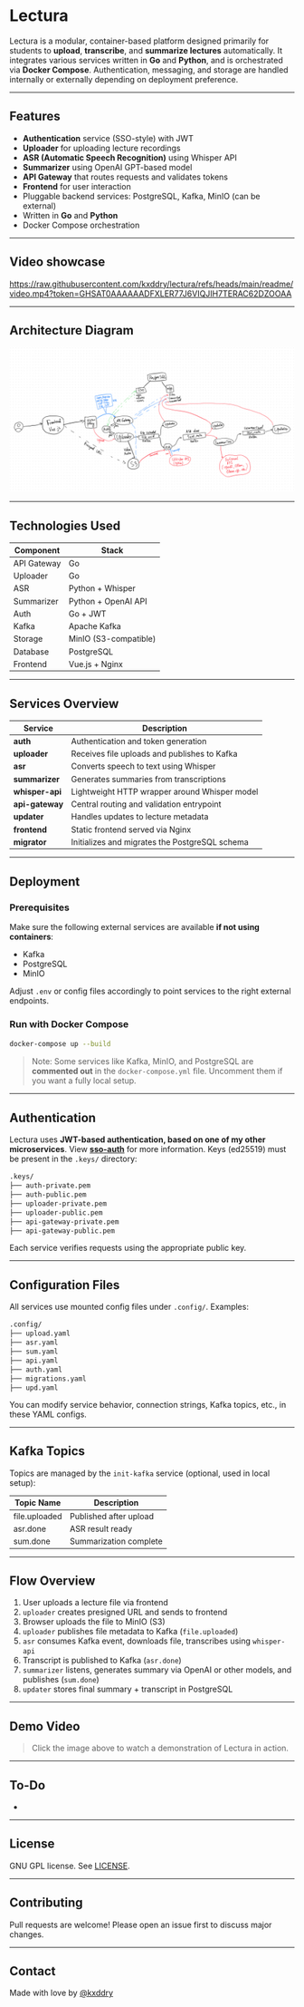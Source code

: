 # Lectura

Lectura is a modular, container-based platform designed primarily for students to **upload**, **transcribe**, and **summarize lectures** automatically. It integrates various services written in **Go** and **Python**, and is orchestrated via **Docker Compose**. Authentication, messaging, and storage are handled internally or externally depending on deployment preference.

---

## Features

- **Authentication** service (SSO-style) with JWT
- **Uploader** for uploading lecture recordings
- **ASR (Automatic Speech Recognition)** using Whisper API
- **Summarizer** using OpenAI GPT-based model
- **API Gateway** that routes requests and validates tokens
- **Frontend** for user interaction
- Pluggable backend services: PostgreSQL, Kafka, MinIO (can be external)
- Written in **Go** and **Python**
- Docker Compose orchestration

---

## Video showcase

https://raw.githubusercontent.com/kxddry/lectura/refs/heads/main/readme/video.mp4?token=GHSAT0AAAAAADFXLER77J6VIQJIH7TERAC62DZOOAA

---

## Architecture Diagram

![Architecture](./readme/image.png)


---

## Technologies Used

| Component   | Stack                 |
| ----------- | --------------------- |
| API Gateway | Go                    |
| Uploader    | Go                    |
| ASR         | Python + Whisper      |
| Summarizer  | Python + OpenAI API   |
| Auth        | Go + JWT              |
| Kafka       | Apache Kafka          |
| Storage     | MinIO (S3-compatible) |
| Database    | PostgreSQL            |
| Frontend    | Vue.js + Nginx        |

---

## Services Overview

| Service         | Description                                    |
| --------------- | ---------------------------------------------- |
| **auth**        | Authentication and token generation            |
| **uploader**    | Receives file uploads and publishes to Kafka   |
| **asr**         | Converts speech to text using Whisper          |
| **summarizer**  | Generates summaries from transcriptions        |
| **whisper-api** | Lightweight HTTP wrapper around Whisper model  |
| **api-gateway** | Central routing and validation entrypoint      |
| **updater**     | Handles updates to lecture metadata            |
| **frontend**    | Static frontend served via Nginx               |
| **migrator**    | Initializes and migrates the PostgreSQL schema |

---

## Deployment

### Prerequisites

Make sure the following external services are available **if not using containers**:

- Kafka
- PostgreSQL
- MinIO

Adjust `.env` or config files accordingly to point services to the right external endpoints.

### Run with Docker Compose

```bash
docker-compose up --build
```

> Note: Some services like Kafka, MinIO, and PostgreSQL are **commented out** in the `docker-compose.yml` file. Uncomment them if you want a fully local setup.

---

## Authentication

Lectura uses **JWT-based authentication, based on one of my other microservices**. View **[sso-auth](https://github.com/kxddry/sso-auth)** for more information. Keys (ed25519) must be present in the `.keys/` directory:

```
.keys/
├── auth-private.pem
├── auth-public.pem
├── uploader-private.pem
├── uploader-public.pem
├── api-gateway-private.pem
├── api-gateway-public.pem
```

Each service verifies requests using the appropriate public key.

---

## Configuration Files

All services use mounted config files under `.config/`. Examples:

```
.config/
├── upload.yaml
├── asr.yaml
├── sum.yaml
├── api.yaml
├── auth.yaml
├── migrations.yaml
├── upd.yaml
```

You can modify service behavior, connection strings, Kafka topics, etc., in these YAML configs.

---

## Kafka Topics

Topics are managed by the `init-kafka` service (optional, used in local setup):

| Topic Name    | Description            |
| ------------- | ---------------------- |
| file.uploaded | Published after upload |
| asr.done      | ASR result ready       |
| sum.done      | Summarization complete |

---

## Flow Overview

1. User uploads a lecture file via frontend
2. `uploader` creates presigned URL and sends to frontend
3. Browser uploads the file to MinIO (S3)
4. `uploader` publishes file metadata to Kafka (`file.uploaded`)
5. `asr` consumes Kafka event, downloads file, transcribes using `whisper-api`
6. Transcript is published to Kafka (`asr.done`)
7. `summarizer` listens, generates summary via OpenAI or other models, and publishes (`sum.done`)
8. `updater` stores final summary + transcript in PostgreSQL

---

## Demo Video



> Click the image above to watch a demonstration of Lectura in action.

---

## To-Do

- 

---

## License

GNU GPL license. See [LICENSE](./LICENSE).

---

## Contributing

Pull requests are welcome! Please open an issue first to discuss major changes.

---

## Contact

Made with️ love by [@kxddry](https://github.com/kxddry)

